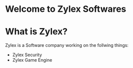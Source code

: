 # Welcome to Zylex Softwares

<h1>What is Zylex?</h1>

Zylex is a Software company working on the follwing things:

<ul>
  <li>Zylex Security</li>
  <li>Zylex Game Engine</li>
</ul>

